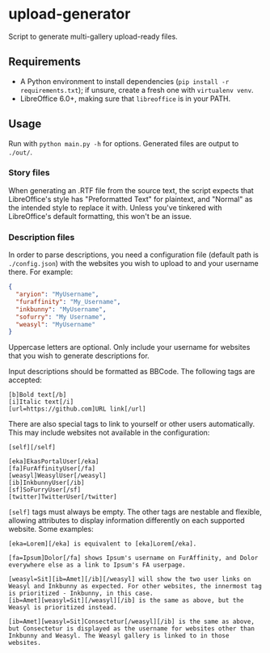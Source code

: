 # upload-generator

Script to generate multi-gallery upload-ready files.

## Requirements

- A Python environment to install dependencies (`pip install -r requirements.txt`); if unsure, create a fresh one with `virtualenv venv`.
- LibreOffice 6.0+, making sure that `libreoffice` is in your PATH.

## Usage

Run with `python main.py -h` for options. Generated files are output to `./out/`.

### Story files

When generating an .RTF file from the source text, the script expects that LibreOffice's style has "Preformatted Text" for plaintext, and "Normal" as the intended style to replace it with. Unless you've tinkered with LibreOffice's default formatting, this won't be an issue.

### Description files

In order to parse descriptions, you need a configuration file (default path is `./config.json`) with the websites you wish to upload to and your username there. For example:

```json
{
  "aryion": "MyUsername",
  "furaffinity": "My_Username",
  "inkbunny": "MyUsername",
  "sofurry": "My Username",
  "weasyl": "MyUsername"
}
```

Uppercase letters are optional. Only include your username for websites that you wish to generate descriptions for.

Input descriptions should be formatted as BBCode. The following tags are accepted:

```bbcode
[b]Bold text[/b]
[i]Italic text[/i]
[url=https://github.com]URL link[/url]
```

There are also special tags to link to yourself or other users automatically. This may include websites not available in the configuration:

```bbcode
[self][/self]

[eka]EkasPortalUser[/eka]
[fa]FurAffinityUser[/fa]
[weasyl]WeasylUser[/weasyl]
[ib]InkbunnyUser[/ib]
[sf]SoFurryUser[/sf]
[twitter]TwitterUser[/twitter]
```

`[self]` tags must always be empty. The other tags are nestable and flexible, allowing attributes to display information differently on each supported website. Some examples:

```bbcode
[eka=Lorem][/eka] is equivalent to [eka]Lorem[/eka].

[fa=Ipsum]Dolor[/fa] shows Ipsum's username on FurAffinity, and Dolor everywhere else as a link to Ipsum's FA userpage.

[weasyl=Sit][ib=Amet][/ib][/weasyl] will show the two user links on Weasyl and Inkbunny as expected. For other websites, the innermost tag is prioritized - Inkbunny, in this case.
[ib=Amet][weasyl=Sit][/weasyl][/ib] is the same as above, but the Weasyl is prioritized instead.

[ib=Amet][weasyl=Sit]Consectetur[/weasyl][/ib] is the same as above, but Consectetur is displayed as the username for websites other than Inkbunny and Weasyl. The Weasyl gallery is linked to in those websites.
```
